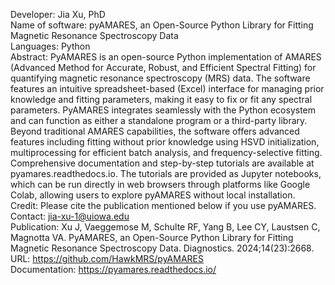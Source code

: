 Developer: Jia Xu, PhD  
Name of software: pyAMARES, an Open-Source Python Library for Fitting Magnetic Resonance Spectroscopy Data  
Languages: Python   
Abstract: PyAMARES is an open-source Python implementation of AMARES (Advanced Method for Accurate, Robust, and Efficient Spectral Fitting) for quantifying magnetic resonance spectroscopy (MRS) data. The software features an intuitive spreadsheet-based (Excel) interface for managing prior knowledge and fitting parameters, making it easy to fix or fit any spectral parameters. PyAMARES integrates seamlessly with the Python ecosystem and can function as either a standalone program or a third-party library. Beyond traditional AMARES capabilities, the software offers advanced features including fitting without prior knowledge using HSVD initialization, multiprocessing for efficient batch analysis, and frequency-selective fitting. Comprehensive documentation and step-by-step tutorials are available at pyamares.readthedocs.io. The tutorials are provided as Jupyter notebooks, which can be run directly in web browsers through platforms like Google Colab, allowing users to explore pyAMARES without local installation.  
Credit: Please cite the publication mentioned below if you use pyAMARES.  
Contact: jia-xu-1@uiowa.edu  
Publication: Xu J, Vaeggemose M, Schulte RF, Yang B, Lee CY, Laustsen C, Magnotta VA. PyAMARES, an Open-Source Python Library for Fitting Magnetic Resonance Spectroscopy Data. Diagnostics. 2024;14(23):2668.  
URL: https://github.com/HawkMRS/pyAMARES  
Documentation: https://pyamares.readthedocs.io/  
